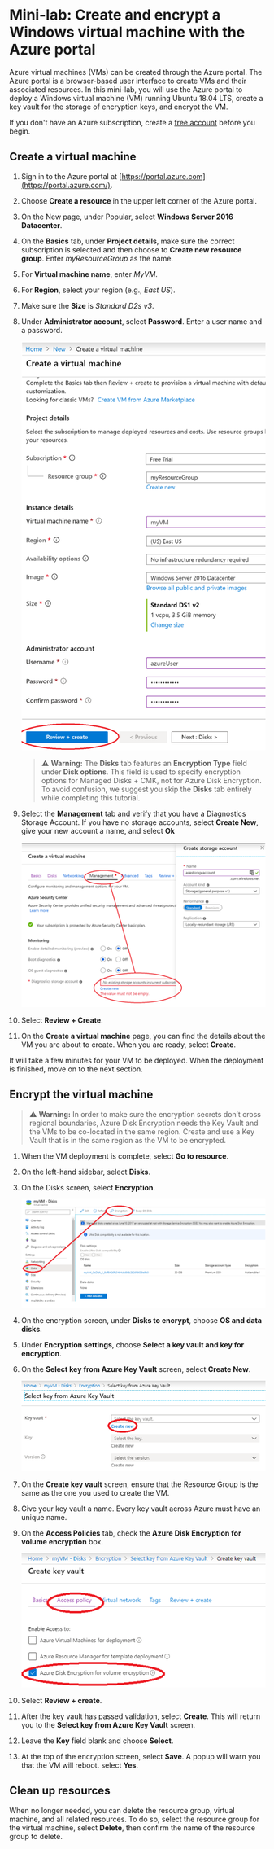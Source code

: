 # Mini-lab: Create and encrypt a Windows virtual machine with the Azure portal

Azure virtual machines (VMs) can be created through the Azure portal. The Azure portal is a browser-based user interface to create VMs and their associated resources. In this mini-lab, you will use the Azure portal to deploy a Windows virtual machine (VM) running Ubuntu 18.04 LTS, create a key vault for the storage of encryption keys, and encrypt the VM.

If you don't have an Azure subscription, create a [free account](https://azure.microsoft.com/free/?WT.mc_id=A261C142F) before you begin.

## Create a virtual machine

1. Sign in to the Azure portal at [https://portal.azure.com](https://portal.azure.com/).
1. Choose **Create a resource** in the upper left corner of the Azure portal.
1. On the New page, under Popular, select **Windows Server 2016 Datacenter**.
1. On the **Basics** tab, under **Project details**, make sure the correct subscription is selected and then choose to **Create new resource group**. Enter *myResourceGroup* as the name.
1. For **Virtual machine name**, enter *MyVM*.
1. For **Region**, select your region (e.g., *East US*).
1. Make sure the **Size** is *Standard D2s v3*.
1. Under **Administrator account**, select **Password**. Enter a user name and a password.

    ![ResourceGroup creation screen](../../Linked_Image_Files/portal-qs-windows-vm-creation.png)
    
    >:warning: **Warning:** The **Disks** tab features an **Encryption Type** field under **Disk options**. This field is used to specify encryption options for Managed Disks + CMK, not for Azure Disk Encryption. To avoid confusion, we suggest you skip the **Disks** tab entirely while completing this tutorial.

1. Select the **Management** tab and verify that you have a Diagnostics Storage Account. If you have no storage accounts, select **Create New**, give your new account a name, and select **Ok**

    ![ResourceGroup creation screen](../../Linked_Image_Files/portal-qs-vm-creation-storage.png)

1. Select **Review + Create**.
1. On the **Create a virtual machine** page, you can find the details about the VM you are about to create. When you are ready, select **Create**.

It will take a few minutes for your VM to be deployed. When the deployment is finished, move on to the next section.

## Encrypt the virtual machine

>:warning: **Warning:** In order to make sure the encryption secrets don’t cross regional boundaries, Azure Disk Encryption needs the Key Vault and the VMs to be co-located in the same region. Create and use a Key Vault that is in the same region as the VM to be encrypted.

1. When the VM deployment is complete, select **Go to resource**.
1. On the left-hand sidebar, select **Disks**.
1. On the Disks screen, select **Encryption**. 

    ![disks and encryption selection](../../Linked_Image_Files/portal-qs-disks-to-encryption.png)

1. On the encryption screen, under **Disks to encrypt**, choose **OS and data disks**.
1. Under **Encryption settings**, choose **Select a key vault and key for encryption**.
1. On the **Select key from Azure Key Vault** screen, select **Create New**.

    ![disks and encryption selection](../../Linked_Image_Files/portal-qs-keyvault-create.png)

1. On the **Create key vault** screen, ensure that the Resource Group is the same as the one you used to create the VM.
1. Give your key vault a name. Every key vault across Azure must have an unique name.
1. On the **Access Policies** tab, check the **Azure Disk Encryption for volume encryption** box.

    ![disks and encryption selection](../../Linked_Image_Files/portal-qs-keyvault-enable.png)

1. Select **Review + create**.  
1. After the key vault has passed validation, select **Create**. This will return you to the **Select key from Azure Key Vault** screen.
1. Leave the **Key** field blank and choose **Select**.
1. At the top of the encryption screen, select **Save**. A popup will warn you that the VM will reboot. select **Yes**.

## Clean up resources

When no longer needed, you can delete the resource group, virtual machine, and all related resources. To do so, select the resource group for the virtual machine, select **Delete**, then confirm the name of the resource group to delete.
